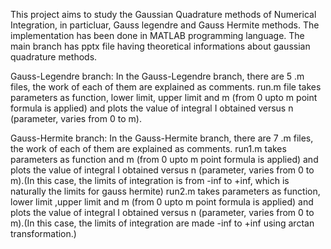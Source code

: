 This project aims to study the Gaussian Quadrature methods of Numerical Integration, in particluar, Gauss legendre and Gauss Hermite methods.
The implementation has been done in MATLAB programming language.
The main branch has pptx file having theoretical informations about gaussian quadrature methods.

Gauss-Legendre branch:
In the Gauss-Legendre branch, there are 5 .m files, the work of each of them are explained as comments.
run.m file takes parameters as function, lower limit, upper limit and m (from 0 upto m point formula is applied) and plots 
the value of integral I obtained versus n (parameter, varies from 0 to m).


Gauss-Hermite branch:
In the Gauss-Hermite branch, there are 7 .m files, the work of each of them are explained as comments.
run1.m takes parameters as function and m (from 0 upto m point formula is applied) and plots the value of integral I 
obtained versus n (parameter, varies from 0 to m).(In this case, the limits of integration is from -inf to +inf, which is naturally the limits for gauss hermite)
run2.m takes parameters as function, lower limit ,upper limit and m (from 0 upto m point formula is applied) and plots the value of integral I 
obtained versus n (parameter, varies from 0 to m).(In this case, the limits of integration are made -inf to +inf using arctan transformation.)
